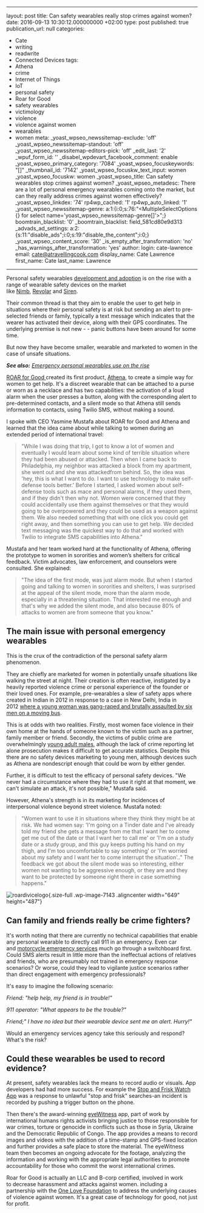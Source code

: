   - --
layout: post
title: Can safety wearables really stop crimes against women?
date: 2016-09-13 10:30:12.000000000 +02:00
type: post
published: true
publication_url: null
categories:
  - Cate
  - writing
  - readwrite
  - Connected Devices
tags:
  - Athena
  - crime
  - Internet of Things
  - IoT
  - personal safety
  - Roar for Good
  - safety wearables
  - victimology
  - violence
  - violence against women
  - wearables
  - women
meta:
  _yoast_wpseo_newssitemap-exclude: 'off'
  _yoast_wpseo_newssitemap-standout: 'off'
  _yoast_wpseo_newssitemap-editors-pick: 'off'
  _edit_last: '2'
  _wpuf_form_id: ''
  _disabel_wpdevart_facebook_comment: enable
  _yoast_wpseo_primary_category: '7084'
  _yoast_wpseo_focuskeywords: "[]"
  _thumbnail_id: '7142'
  _yoast_wpseo_focuskw_text_input: women
  _yoast_wpseo_focuskw: women
  _yoast_wpseo_title: Can safety wearables stop crimes against women?
  _yoast_wpseo_metadesc: There are a lot of personal emergency wearables coming onto
    the market, but can they really address crimes against women effectively?
  _yoast_wpseo_linkdex: '74'
  rp4wp_cached: '1'
  rp4wp_auto_linked: '1'
  _yoast_wpseo_newssitemap-genre: a:1:{i:0;s:76:"<MultipleSelectOptions {} for select
    name='yoast_wpseo_newssitemap-genre[]'>";}
  boomtrain_blacklist: '0'
  _boomtrain_blacklist: field_581cd80e9d313
  _advads_ad_settings: a:2:{s:11:"disable_ads";i:0;s:19:"disable_the_content";i:0;}
  _yoast_wpseo_content_score: '30'
  _is_empty_after_transformation: 'no'
  _has_warnings_after_transformation: 'yes'
author:
  login: cate-lawrence
  email: cate@atravellingcook.com
  display_name: Cate Lawrence
  first_name: Cate
  last_name: Lawrence
---
Personal safety wearables [development and
adoption](https://readwrite.com/2016/07/01/personal-safety-wearables-on-rise-dt4/) is
on the rise with a range of wearable safety devices on the market
like [Nimb](http://nimb.com/), [Revolar](https://revolar.com/) and [Siren](http://sirenring.com/).

Their common thread is that they aim to enable the user to get help in
situations where their personal safety is at risk but sending an alert
to pre-selected friends or family, typically a text message which
indicates that the wearer has activated their device, along with their
GPS coordinates. The underlying premise is not new - - panic buttons
have been around for some time.

But now they have become smaller, wearable and marketed to women in the
case of unsafe situations.

***See also:** [Emergency personal wearables use on the
rise](https://readwrite.com/2016/07/01/personal-safety-wearables-on-rise-dt4/)*

[ROAR for Good ](http://www.roarforgood.com/)created its first
product, [Athena](http://www.roarforgood.com/), to create a simple way
for women to get help. It's a discreet wearable that can be attached to
a purse or worn as a necklace and has two capabilities: the activation
of a loud alarm when the user presses a button, along with the
corresponding alert to pre-determined contacts, and a silent mode so
that Athena still sends information to contacts, using Twilio SMS,
without making a sound.

I spoke with CEO Yasmine Mustafa about ROAR for Good and Athena and
learned that the idea came about while talking to women during an
extended period of international travel:

> "While I was doing that trip, I got to know a lot of women and
> eventually I would learn about some kind of terrible situation where
> they had been abused or attacked. Then when I came back to
> Philadelphia, my neighbor was attacked a block from my apartment, she
> went out and she was attackedfrom behind. So, the idea was 'hey, this
> is what I want to do. I want to use technology to make self-defense
> tools better.' Before I started, I asked women about self-defense
> tools such as mace and personal alarms, if they used them, and if they
> didn't then why not. Women were concerned that they could accidentally
> use them against themselves or that they would going to be overpowered
> and they could be used as a weapon against them. We also needed
> something that with one click you could get right away, and then
> something you can use to get help. We decided text messaging was the
> quickest way to do that and worked with Twilio to integrate SMS
> capabilities into Athena."

Mustafa and her team worked hard at the functionality of Athena,
offering the prototype to women in sororities and women’s shelters for
critical feedback. Victim advocates, law enforcement, and counselors
were consulted. She explained:

> "The idea of the first mode, was just alarm mode. But when I started
> going and talking to women in sororities and shelters, I was surprised
> at the appeal of the silent mode, more than the alarm mode, especially
> in a threatening situation. That interested me enough and that's why
> we added the silent mode, and also because 80% of attacks to women are
> from someone that you know."

The main issue with personal emergency wearables
------------------------------------------------

This is the crux of the contradiction of the personal safety alarm
phenomenon.

They are chiefly are marketed for women in potentially unsafe situations
like walking the street at night. Their creation is often
reactive, instigated by a heavily reported violence crime or personal
experience of the founder or their loved ones. For example,
pre-wearables a slew of safety apps where created in Indian in 2012 in
response to a case in New Delhi, India in 2012 [where a young woman was
gang-raped and brutally assaulted by six men on a moving
bus](http://www.nytimes.com/2013/01/04/world/asia/murder-charges-filed-against-5-men-in-india-gang-rape.html?hp&_r=0).

This is at odds with two realities. Firstly, most women face violence in
their own home at the hands of someone known to the victim such as a
partner, family member or friend. Secondly, the victims of public crime
are overwhelmingly [young adult
males](http://victimsofcrime.org/docs/default-source/ncvrw2015/2015ncvrw_stats_assault.pdf?sfvrsn=2),
although the lack of crime reporting let alone prosecution makes it
difficult to get accurate statistics. Despite this there are no safety
devices marketing to young men, although devices such as Athena are
nondescript enough that could be worn by either gender.

Further, it is difficult to test the efficacy of personal safety
devices. "We never had a circumstance where they had to use it right at
that moment, we can't simulate an attack, it's not possible," Mustafa
said.

However, Athena's strength is in its marketing for incidences of
interpersonal violence beyond street violence. Mustafa noted:

> "Women want to use it in situations where they think they might be at
> risk. We had women say: 'I'm going on a Tinder date and I've already
> told my friend she gets a message from me that I want her to come get
> me out of the date or that I want her to call me' or 'I'm on a study
> date or a study group, and this guy keeps putting his hand on my
> thigh, and I'm too uncomfortable to say something' or 'I'm worried
> about my safety and I want her to come interrupt the situation'.." The
> feedback we got about the silent mode was so interesting, either women
> not wanting to be aggressive enough, or they are and they want to be
> protected by someone right there in case something happens."

![roardivicelogo](rw-import/RoarDiviceLogo.jpg){.size-full
.wp-image-7143 .aligncenter width="649" height="487"}

Can family and friends really be crime fighters?
------------------------------------------------

It's worth noting that there are currently no technical capabilities
that enable any personal wearable to directly call 911 in an emergency.
Even car and [motorcycle emergency
services](https://readwrite.com/2016/05/23/calm-cruel-connected-iot-hits-misses-may-vr1/) much
go through a switchboard first. Could SMS alerts result in little more
than the ineffectual actions of relatives and friends, who are
presumably not trained in emergency response scenarios? Or worse, could
they lead to vigilante justice scenarios rather than direct engagement
with emergency professionals?

It's easy to imagine the following scenario:

*Friend: "help help, my friend is in trouble!"*

*911 operator: "What appears to be the trouble?"*

*Friend;" I have no idea but their wearable device sent me an alert.
Hurry!"*

Would an emergency services agency take this seriously and respond?
What's the risk?

Could these wearables be used to record evidence?
-------------------------------------------------

At present, safety wearables lack the means to record audio or visuals.
App developers had had more success. For example the [Stop and Frisk
Watch
App](https://itunes.apple.com/us/app/stop-frisk-watch/id583006596?ls=1&mt=8) was
a response to unlawful "stop and frisk" searches-an incident is recorded
by pushing a trigger button on the phone.

Then there's the
award-winning [eyeWitness](http://eyewitnessproject.org/) app, part of
work by international humans rights activists bringing justice to those
responsible for war crimes, torture or genocide in conflicts such as
those in Syria, Ukraine and the Democratic Republic of Congo. The app
provides a means to record images and videos with the addition of a
time-stamp and GPS-fixed location and further provides a safe place to
store the material. The eyeWitness team then becomes an ongoing advocate
for the footage, analyzing the information and working with the
appropriate legal authorities to promote accountability for those who
commit the worst international crimes.

Roar for Good is actually an LLC and B-corp certified, involved in work
to decrease harassment and attacks against women. including a
partnership with the [One Love
Foundation](http://www.digitaljournal.com/pr/2712783) to address the
underlying causes of violence against women. It's a great case of
technology for good, not just for profit.
